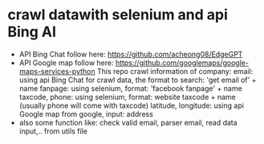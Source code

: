 # crawl datawith selenium and api Bing AI
* API Bing Chat follow here: https://github.com/acheong08/EdgeGPT
* API Google map follow here: https://github.com/googlemaps/google-maps-services-python
This repo crawl information of company: 
email: using api Bing Chat for crawl data, the format to search: 'get email of' + name
fanpage: using selenium, format: 'facebook fanpage' + name 
taxcode, phone: using selenium, format: website taxcode + name (usually phone will come with taxcode)
latitude, longitude: using api Google map from google, input: address
* also some function like: check valid email, parser email, read data input,.. from utils file
